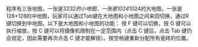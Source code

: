 程序有三张地图，一张是32*32的小地图，一张是1024*1024的大地图，一张是128*128的中地图，玩家可以通过Tab键在大地图和小地图之间来回切换，通过R键切换到中地图。以下是大地图和小地图的功能： 按 F 键可以切换，按 G 键可以执行缩放，按 C 键可以将摄像机限制在一定范围内（点击 C 键后，点击 Tab 键仍会锁定，因此需要再次点击 C 键才能解锁）。按空格键重新分配所有瓷砖的位置。
